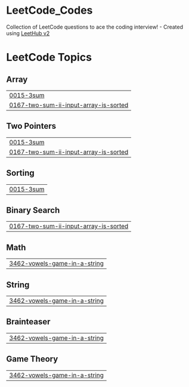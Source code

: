 # LeetCode_Codes
Collection of LeetCode questions to ace the coding interview! - Created using [LeetHub v2](https://github.com/arunbhardwaj/LeetHub-2.0)

<!---LeetCode Topics Start-->
# LeetCode Topics
## Array
|  |
| ------- |
| [0015-3sum](https://github.com/vinaytheprogrammer/LeetCode_Codes/tree/master/0015-3sum) |
| [0167-two-sum-ii-input-array-is-sorted](https://github.com/vinaytheprogrammer/LeetCode_Codes/tree/master/0167-two-sum-ii-input-array-is-sorted) |
## Two Pointers
|  |
| ------- |
| [0015-3sum](https://github.com/vinaytheprogrammer/LeetCode_Codes/tree/master/0015-3sum) |
| [0167-two-sum-ii-input-array-is-sorted](https://github.com/vinaytheprogrammer/LeetCode_Codes/tree/master/0167-two-sum-ii-input-array-is-sorted) |
## Sorting
|  |
| ------- |
| [0015-3sum](https://github.com/vinaytheprogrammer/LeetCode_Codes/tree/master/0015-3sum) |
## Binary Search
|  |
| ------- |
| [0167-two-sum-ii-input-array-is-sorted](https://github.com/vinaytheprogrammer/LeetCode_Codes/tree/master/0167-two-sum-ii-input-array-is-sorted) |
## Math
|  |
| ------- |
| [3462-vowels-game-in-a-string](https://github.com/vinaytheprogrammer/LeetCode_Codes/tree/master/3462-vowels-game-in-a-string) |
## String
|  |
| ------- |
| [3462-vowels-game-in-a-string](https://github.com/vinaytheprogrammer/LeetCode_Codes/tree/master/3462-vowels-game-in-a-string) |
## Brainteaser
|  |
| ------- |
| [3462-vowels-game-in-a-string](https://github.com/vinaytheprogrammer/LeetCode_Codes/tree/master/3462-vowels-game-in-a-string) |
## Game Theory
|  |
| ------- |
| [3462-vowels-game-in-a-string](https://github.com/vinaytheprogrammer/LeetCode_Codes/tree/master/3462-vowels-game-in-a-string) |
<!---LeetCode Topics End-->